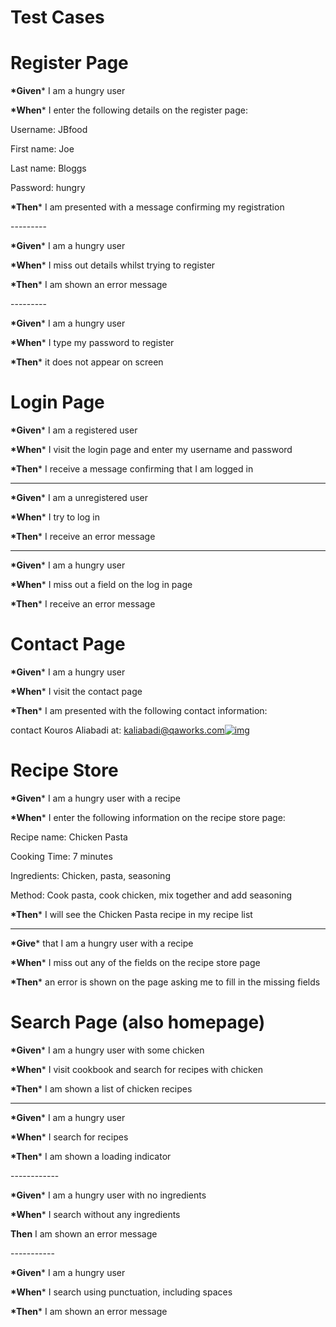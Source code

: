 # Test Cases

# **Register Page**

**\*Given*** I am a hungry user

**\*When*** I enter the following details on the register page:

Username: JBfood

First name: Joe

Last name: Bloggs

Password: hungry

**\*Then*** I am presented with a message confirming my registration

\---------

**\*Given*** I am a hungry user

**\*When*** I miss out details whilst trying to register

**\*Then*** I am shown an error message

\---------

**\*Given*** I am a hungry user

**\*When*** I type my password to register

**\*Then*** it does not appear on screen



# **Login Page**

**\*Given*** I am a registered user

**\*When*** I visit the login page and enter my username and password

**\*Then*** I receive a message confirming that I am logged in

----------

**\*Given*** I am a unregistered user

**\*When*** I try to log in

**\*Then*** I receive an error message

----------

**\*Given*** I am a hungry user

**\*When*** I miss out a field on the log in page

**\*Then*** I receive an error message



# **Contact Page**

**\*Given*** I am a hungry user

**\*When*** I visit the contact page

**\*Then*** I am presented with the following contact information:

contact Kouros Aliabadi at: [kaliabadi@qaworks.com![img](http://jira.ecs.digital/images/icons/mail_small.gif)](mailto:kaliabadi@qaworks.com)



# **Recipe Store**

**\*Given*** I am a hungry user with a recipe

**\*When*** I enter the following information on the recipe store page:

Recipe name: Chicken Pasta

Cooking Time: 7 minutes

Ingredients: Chicken, pasta, seasoning

Method: Cook pasta, cook chicken, mix together and add seasoning

**\*Then*** I will see the Chicken Pasta recipe in my recipe list

----------

**\*Give*** that I am a hungry user with a recipe

**\*When*** I miss out any of the fields on the recipe store page

**\*Then*** an error is shown on the page asking me to fill in the missing fields

# **Search Page (also homepage)**

**\*Given*** I am a hungry user with some chicken

**\*When*** I visit cookbook and search for recipes with chicken

**\*Then*** I am shown a list of chicken recipes

---------------

**\*Given*** I am a hungry user

**\*When*** I search for recipes

**\*Then*** I am shown a loading indicator

\------------

**\*Given*** I am a hungry user with no ingredients

**\*When*** I search without any ingredients

**Then** I am shown an error message

\-----------

**\*Given*** I am a hungry user

**\*When*** I search using punctuation, including spaces

**\*Then*** I am shown an error message
